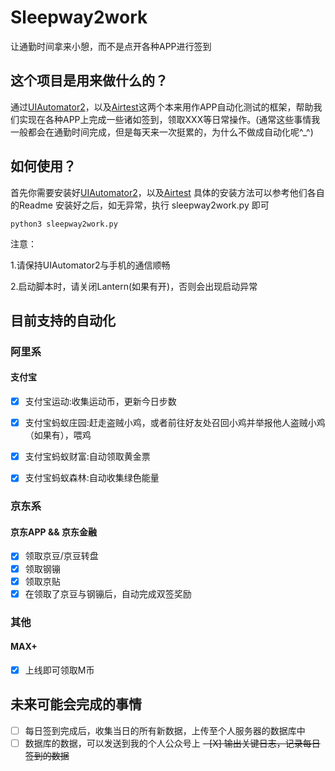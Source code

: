 # Sleepway2work
让通勤时间拿来小憩，而不是点开各种APP进行签到

## 这个项目是用来做什么的？
通过[UIAutomator2](https://github.com/openatx/uiautomator2)，以及[Airtest](https://github.com/AirtestProject/Airtest)这两个本来用作APP自动化测试的框架，帮助我们实现在各种APP上完成一些诸如签到，领取XXX等日常操作。(通常这些事情我一般都会在通勤时间完成，但是每天来一次挺累的，为什么不做成自动化呢^_^)

## 如何使用？
首先你需要安装好[UIAutomator2](https://github.com/openatx/uiautomator2)，以及[Airtest](https://github.com/AirtestProject/Airtest)
具体的安装方法可以参考他们各自的Readme
安装好之后，如无异常，执行 sleepway2work.py 即可
```shell
python3 sleepway2work.py
```
注意：

1.请保持UIAutomator2与手机的通信顺畅

2.启动脚本时，请关闭Lantern(如果有开)，否则会出现启动异常


## 目前支持的自动化

### 阿里系

#### 支付宝

- [x] 支付宝运动:收集运动币，更新今日步数
- [x] 支付宝蚂蚁庄园:赶走盗贼小鸡，或者前往好友处召回小鸡并举报他人盗贼小鸡（如果有），喂鸡
- [x] 支付宝蚂蚁财富:自动领取黄金票
- [x] 支付宝蚂蚁森林:自动收集绿色能量

 
### 京东系

#### 京东APP && 京东金融

- [x] 领取京豆/京豆转盘
- [x] 领取钢镚
- [x] 领取京贴
- [x] 在领取了京豆与钢镚后，自动完成双签奖励

### 其他

#### MAX+

- [x] 上线即可领取M币

## 未来可能会完成的事情
- [ ] 每日签到完成后，收集当日的所有新数据，上传至个人服务器的数据库中
- [ ] 数据库的数据，可以发送到我的个人公众号上
~~- [X] 输出关键日志，记录每日签到的数据~~
